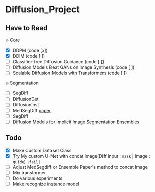 # Diffusion_Project

## Have to Read
🔥 Core
- [x] DDPM (code [x])
- [x] DDIM (code [ ])
- [ ] Classifier-free Diffusion Guidance (code [ ])
- [ ] Diffusion Models Beat GANs on Image Synthesis (code [ ])
- [ ] Scalable Diffusion Models with Transformers (code [ ])

🔥 Segmentation
- [ ] SegDiff
- [ ] DiffusionDet
- [ ] DiffusionInst
- [ ] MedSegDiff [paper](https://arxiv.org/pdf/2211.00611v1.pdf)
- [ ] SegDiff
- [ ] Diffusion Models for Implicit Image Segmentation Ensembles

## Todo

- [x] Make Custom Dataset Class
- [x] Try My custom U-Net with concat Image(Diff input : `mask` | Image : `guide`) `|fail|`
- [ ] Adjust MedSegdiff or Ensemble Paper's method to concat Image
- [ ] Mix transformer
- [ ] Do various experiments
- [ ] Make recognize instance model
